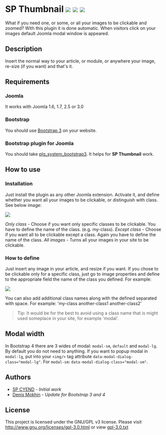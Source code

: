 # SP Thumbnail ![](https://img.shields.io/badge/joomla-3.x-yellow.svg?style=plastic) ![](https://img.shields.io/badge/joomla-2.5-ff69b4.svg?style=plastic) ![](https://img.shields.io/badge/bootstrap-3-563d7c.svg?style=plastic) #
What if you need one, or some, or all your images to be clickable and zoomed? With this plugin it is done automatic. When visitors click on your images default Joomla modal window is appeared.

## Description ##
Insert the normal way to your article, or module, or anywhere your image, re-size (if you want) and that's it.

## Requirements ##
### Joomla ###
It works with Joomla 1.6, 1.7, 2.5 or 3.0
### Bootstrap ###
You should use [Bootstrap 3](//getbootstrap.com/docs/3.3/) on your website.
### Bootstrap plugin for Joomla ###
You should take [plg_system_bootstrap3](//github.com/mokhin-denis/bs3-demo/tree/master/plg_system_bootstrap3). It helps for **SP Thumbnail** work.

## How to use ##
### Installation ###
Just install the plugin as any other Joomla extension. Activate it, and define whether you want all your images to be clickable, or distinguish with class. See below image:

![](http://cyend.com/extensions/images/stories/extensions/sp-thumbnail/sp-thumbnail-1.jpg)

*Only class* - Choose if you want only specific classes to be clickable. You have to define the name of the class. (e.g. my-class).
*Except class* - Choose if you want all to be clickable except a class. Again you have to define the name of the class.
*All images* - Turns all your images in your site to be clickable.

### How to define ###
Just insert any image in your article, and resize if you want. If you chose to be clickable only for a specific class, just go to image properties and define to the appropriate field the name of the class you defined. For example:

![](http://cyend.com/extensions/images/stories/extensions/sp-thumbnail/sp-thumbnail-2.jpg)

You can also add additional class names along with the defined separated with space. For example: 'my-class another-class1 another-class2'
> Tip: It would be for the best to avoid using a class name that is might used someplace in your site, for example 'modal'.

## Modal width ##
In Bootstrap 4 there are 3 wides of modal: `modal-sm`, `default` and `modal-lg`. By default you do not need to anything. If you want to popup modal in `modal-lg`, put into your `<img/>` tag attribute `data-modal-dialog-class="modal-lg"`. For `modal-sm`: `data-modal-dialog-class="modal-sm"`.

## Authors ##
* [SP CYEND](//cyend.com) - *Initial work*
* [Denis Mokhin](//github.com/mokhin-denis) - *Update for Bootstrap 3 and 4*

## License ##
This project is licensed under the GNU/GPL v3 license. Please visit http://www.gnu.org/licenses/gpl-3.0.html or view [gpl-3.0.txt](gpl-3.0.txt)